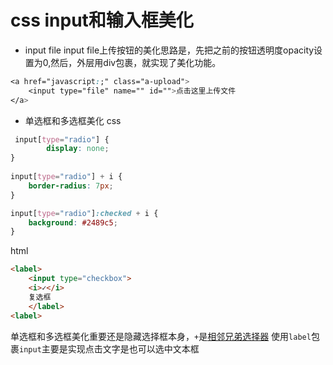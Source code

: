# css input和输入框美化

- input file
input file上传按钮的美化思路是，先把之前的按钮透明度opacity设置为0,然后，外层用div包裹，就实现了美化功能。
``` css
<a href="javascript:;" class="a-upload">
    <input type="file" name="" id="">点击这里上传文件
</a>
```


- 单选框和多选框美化
css
``` css
 input[type="radio"] {
        display: none;
}
    
input[type="radio"] + i {
    border-radius: 7px;
}

input[type="radio"]:checked + i {
    background: #2489c5;
}
```
html
``` html
<label>
    <input type="checkbox">
    <i>✓</i>
    复选框
    </label>
<label>
```
单选框和多选框美化重要还是隐藏选择框本身，`+`是[相邻兄弟选择器](http://www.w3school.com.cn/tiy/t.asp?f=csse_selector_adjacent_sibling) 
使用`label`包裹`input`主要是实现点击文字是也可以选中文本框


  [1]: https://ws1.sinaimg.cn/large/7ae924b5gy1fh8uv5tb2pj20fi0biq30.jpg
